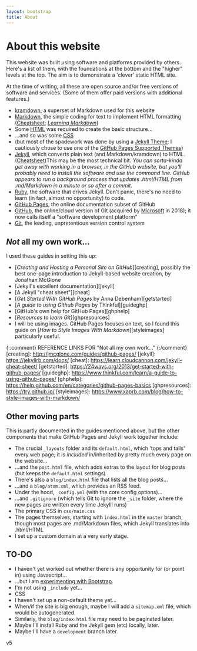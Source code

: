 ```yaml
---
layout: bootstrap
title: About
---
```

# About this website

This website was built using software and platforms provided by others. Here's a list of them, with the foundations at the bottom and the "higher" levels at the top. The aim is to demonstrate a 'clever' static HTML site.

At the time of writing, all these are open source and/or free versions of software and services. (Some of them offer paid versions with additional features.)
* [kramdown](https://kramdown.gettalong.org/), a superset of Markdown used for this website
* [Markdown](https://daringfireball.net/projects/markdown/), the simple coding for text to implement HTML formatting ([Cheatsheet](https://github.com/adam-p/markdown-here/wiki/Markdown-Cheatsheet); [*Learning Markdown*](https://www.markdownguide.org/))
* Some [HTML](https://www.w3schools.com/html) was required to create the basic structure...
* ...and so was some [CSS](https://www.w3schools.com/css/)
* (but most of the spadework was done by using a [Jekyll Theme](http://themes.jekyllrc.org); I cautiously chose to use one of the [GitHub Pages Supported Themes](https://pages.github.com/themes/))
* [Jekyll](https://jekyllrb.com]), which converts plain text (and Markdown/kramdown) to HTML. ([Cheatsheet](https://learn.cloudcannon.com/jekyll-cheat-sheet/))This may be the most technical bit. _You can sorta-kinda get away with working in a browser, in the GitHub website, but you'll probably need to install the software and use the command line. GitHub appears to run a background process that updates .html/HTML from .md/Markdown in a minute or so after a commit._
* [Ruby](https://www.ruby-lang.org/en/), the software that drives Jekyll. Don't panic, there's no need to learn (in fact, almost no opportunity) to code.
* [GitHub Pages](https://pages.github.com/), the online documentation subset of GitHub
* [GitHub](https://github.com/), the online/cloud version of Git (acquired by [Microsoft](https://blogs.microsoft.com/blog/2018/10/26/microsoft-completes-github-acquisition/) in 2018); it now calls itself a "software development platform"
* [Git](https://git-scm.com/), the leading, unpretentious version control system

## *Not* all my own work...

I used these guides in setting this up:
* [*Creating and Hosting a Personal Site on GitHub*][creating], possibly the best one-page introduction to Jekyll-based website creation, by Jonathan McGlone
* [Jekyll's excellent documentation][jekyll]
* [A Jekyll "cheat sheet"][cheat]
* [*Get Started With GitHub Pages* by Anna Debenham][getstarted]
* [*A guide to using Github Pages* by Thinkful][guideghp]
* [GitHub's own help for GitHub Pages][ghphelp]
* [*Resources to learn Git*][ghpresources]
* I will be using images. GitHub Pages focuses on text, so I found this guide on [*How to Style Images With Markdown*][styleimages] particularly useful.

{::comment}
REFERENCE LINKS FOR "Not all my own work..."
{:/comment}
[creating]: http://jmcglone.com/guides/github-pages/
[jekyll]: https://jekyllrb.com/docs/
[cheat]: https://learn.cloudcannon.com/jekyll-cheat-sheet/
[getstarted]: https://24ways.org/2013/get-started-with-github-pages/
[guideghp]: https://www.thinkful.com/learn/a-guide-to-using-github-pages/
[ghphelp]: https://help.github.com/en/categories/github-pages-basics
[ghpresources]: https://try.github.io/
[styleimages]: https://www.xaprb.com/blog/how-to-style-images-with-markdown/

## Other moving parts

This is partly documented in the guides mentioned above, but the other components that make GitHub Pages and Jekyll work together include:
* The crucial `_layouts` folder and its `default.html`, which 'tops and tails' every web page; it is _included_ in/inherited by pretty much every page on the website...
* ...and the `post.html` file, which adds extras to the layout for blog posts (but keeps the `default.html` settings)
* There's also a `blog/index.html` file that lists all the blog posts...
* ...and a `blog/atom.xml`, which provides an RSS feed.
* Under the hood, `_config.yml` (with the core config options)...
* ...and `.gitignore` (which tells Git to ignore the `_site` folder, where the new pages are written every time Jekylll runs)
* The primary CSS in `css/main.css`
* The pages themselves, starting with `index.html` in the `master` branch, though most pages are .md/Markdown files, which Jekyll translates into .html/HTML
* I set up a custom domain at a very early stage.

## TO-DO
* I haven't yet worked out whether there is any opportunity for (or point in) using Javascript...
* ...but I am [experimenting with Bootstrap](https://www.gibbs.at/bootstrap_test.html).
* I'm not using `_include` yet...
* CSS
* I haven't set up a non-default theme yet...
* When/if the site is big enough, maybe I will add a `sitemap.xml` file, which would be autogenerated.
* Similarly, the `blog/index.html` file may need to be paginated later.
* Maybe I'll install Ruby and the Jekyll gem (etc) locally, later.
* Maybe I'll have a `development` branch later.

v5
